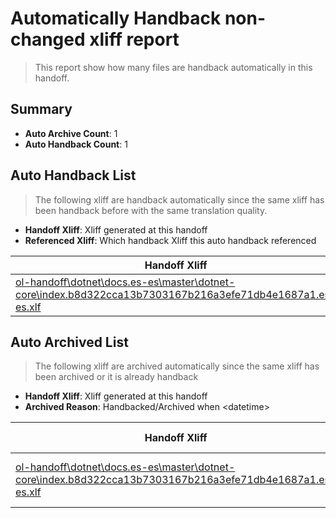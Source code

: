 # Automatically Handback non-changed xliff report
> This report show how many files are handback automatically in this handoff.

## Summary
* **Auto Archive Count**: 1
* **Auto Handback Count**: 1

## Auto Handback List
> The following xliff are handback automatically since the same xliff has been handback before with the same translation quality.

* **Handoff Xliff**: Xliff generated at this handoff
* **Referenced Xliff**: Which handback Xliff this auto handback referenced

| Handoff Xliff | Referenced Xliff | 
| --- | --- | 
| [ol-handoff\dotnet\docs.es-es\master\dotnet-core\index.b8d322cca13b7303167b216a3efe71db4e1687a1.es-es.xlf](https://github.com/dotnet/docs.handoff/blob/1aad32c2f23cbcad7270d6ea77448776e0574591/ol-handoff/dotnet/docs.es-es/master/dotnet-core/index.b8d322cca13b7303167b216a3efe71db4e1687a1.es-es.xlf) | [ol-handback\dotnet\docs.es-es\master\dotnet-core\index.b8d322cca13b7303167b216a3efe71db4e1687a1.es-es.xlf](https://github.com/dotnet/docs.handback/blob/60f4db4e4b26f62e4179010b6683ca62ec6a0fbe/ol-handback/dotnet/docs.es-es/master/dotnet-core/index.b8d322cca13b7303167b216a3efe71db4e1687a1.es-es.xlf) | 

## Auto Archived List
> The following xliff are archived automatically since the same xliff has been archived or it is already handback

* **Handoff Xliff**: Xliff generated at this handoff
* **Archived Reason**: Handbacked/Archived when &lt;datetime&gt;

| Handoff Xliff | Archived Reason | 
| --- | --- | 
| [ol-handoff\dotnet\docs.es-es\master\dotnet-core\index.b8d322cca13b7303167b216a3efe71db4e1687a1.es-es.xlf](https://github.com/dotnet/docs.handoff/blob/1aad32c2f23cbcad7270d6ea77448776e0574591/ol-handoff/dotnet/docs.es-es/master/dotnet-core/index.b8d322cca13b7303167b216a3efe71db4e1687a1.es-es.xlf) | Archived when 17/01/30 08:14 | 


